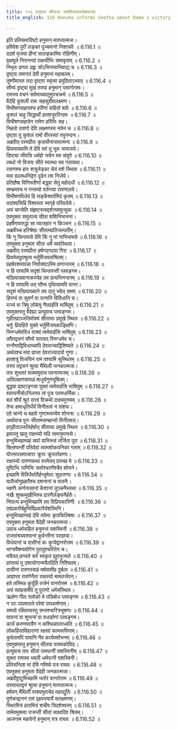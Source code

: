 ```yaml
---
title: ११६ हनुमता सीतायाः रामविजयवार्ताकथनम्
title_english: 116 Hanuma informs Seetha about Rama s victory

---
```

<div class="audioEmbed"  caption="श्रीराम-हरिसीताराममूर्ति-घनपाठिभ्यां वचनम्" src="https://archive.org/download/Ramayana-recitation-Sriram-harisItArAmamUrti-Ghanapaati-v2/Kanda_6/Kanda_6_YK-113-Hanuma_informs_Seetha_about_Rama_s_victory__0.mp3"></div>


इति प्रतिसमादिष्टो हनुमान् मारुतात्मजः।  
प्रविवेश पुरीं लङ्कां पूज्यमानो निशाचरैः ॥ 6.116.1 ॥   
ददर्श मृजया हीनां सातङ्कामिव रोहिणीम्।  
वृक्षमूले निरानन्दां राक्षसीभिः समावृताम् ॥ 6.116.2 ॥   
निभृतः प्रणतः प्रह्वः सोऽभिगम्याभिवाद्य च ॥ 6.116.3 ॥   
दृष्ट्वा तमागतं देवी हनुमन्तं महाबलम्।  
तूष्णीमास्त तदा दृष्ट्वा स्मृत्वा प्रमुदिताऽभवत् ॥ 6.116.4 ॥   
सौम्यं दृष्ट्वा मुखं तस्या हनुमान् प्लवगोत्तमः।  
रामस्य वचनं सर्वमाख्यातुमुपचक्रमे ॥ 6.116.5 ॥   
वैदेहि कुशली रामः सहसुग्रीवलक्ष्मणः।  
विभीषणसहायश्च हरीणां सहितो बलैः ॥ 6.116.6 ॥   
कुशलं चाहु सिद्धार्थो हतशत्रुररिन्दमः ॥ 6.116.7 ॥   
विभीषणसहायेन रामेण हरिभिः सह।  
निहतो रावणो देवि लक्ष्मणस्य नयेन च ॥ 6.116.8 ॥   
पृष्ट्वा तु कुशलं रामो वीरस्त्वां रघुनन्दनः।  
अब्रवीत् परमप्रीतः कृतार्थेनान्तरात्मना ॥ 6.116.9 ॥   
प्रियमाख्यामि ते देवि त्वां तु भूयः सभाजये।  
दिष्ट्या जीवसि धर्मज्ञे जयेन मम संयुगे ॥ 6.116.10 ॥   
लब्धो नो विजयः सीते स्वस्था भव गतव्यथा।  
रावणश्च हतः शत्रुर्लङ्का चेयं वशे स्थिता ॥ 6.116.11 ॥   
मया ह्यलब्धनिद्रेण दृढेन तव निर्जये।  
प्रतिज्ञैषा विनिस्तीर्णा बद्ध्वा सेतुं महोदधौ ॥ 6.116.12 ॥   
सम्भ्रमश्च न गन्तव्यो वर्तन्त्या रावणालये।  
विभीषणविधेयं हि लङ्कैश्वर्यमिदं कृतम् ॥ 6.116.13 ॥   
तदाश्वसिहि विश्वस्ता स्वगृहे परिवर्तसे।  
अयं चाभ्येति संहृष्टस्त्वद्दर्शनसमुत्सुकः ॥ 6.116.14 ॥   
एवमुक्ता समुत्पत्य सीता शशिनिभानना।  
प्रहर्षेणावरुद्धा सा व्याजहार न किञ्चन ॥ 6.116.15 ॥   
अब्रवीच्च हरिश्रेष्ठः सीतामप्रतिजल्पतीम्।  
किं नु चिन्तयसे देवि किं नु मां नाभिभाषसे ॥ 6.116.16 ॥   
एवमुक्ता हनुमता सीता धर्मे व्यवस्थिता।  
अब्रवीत् परमप्रीता हर्षगद्गदया गिरा ॥ 6.116.17 ॥   
प्रियमेतदुपश्रुत्य भर्तुर्विजयसंश्रितम्।  
प्रहर्षवशमापन्ना निर्वाक्याऽस्मि क्षणान्तरम् ॥ 6.116.18 ॥   
न हि पश्यामि सदृशं चिन्तयन्ती प्लवङ्गम।  
मत्प्रियाख्यानाकस्येह तव प्रत्यभिनन्दनम् ॥ 6.116.19 ॥   
न हि पश्यामि तत् सौम्य पृथिव्यामपि वानर।  
सदृशं मत्प्रियाख्याने तव दातुं भवेत् समम् ॥ 6.116.20 ॥   
हिरण्यं वा सुवर्णं वा रत्नानि विविधानि च।  
राज्यं वा त्रिषु लोकेषु नैतदर्हति भाषितुम् ॥ 6.116.21 ॥   
एवमुक्तस्तु वैदेह्या प्रत्युवाच प्लवङ्गमः।  
गृहीतप्राञ्जलिर्वाक्यं सीतायाः प्रमुखे स्थितः ॥ 6.116.22 ॥   
भर्तुः प्रियहिते युक्ते भर्तुर्विजयकाङ्क्षिणि।  
स्निग्धमेवंविधं वाक्यं त्वमेवार्हसि भाषितुम् ॥ 6.116.23 ॥   
तवैतद्वचनं सौम्ये सारवत् स्निग्धमेव च।  
रत्नौघाद्विविधाच्चापि देवराज्याद्विशिष्यते ॥ 6.116.24 ॥   
अर्थतश्च मया प्राप्ता देवराज्यादयो गुणाः।  
हतशत्रुं विजयिनं रामं पश्यामि सुस्थितम् ॥ 6.116.25 ॥   
तस्य तद्वचनं श्रुत्वा मैथिली जनकात्मजा।  
ततः शुभतरं वाक्यमुवाच पवनात्मजम् ॥ 6.116.26 ॥   
अतिलक्षणसम्पन्नं माधुर्यगुणभूषितम्।  
बुद्ध्या ह्यष्टाङ्गया युक्तं त्वमेवार्हसि भाषितुम् ॥ 6.116.27 ॥   
श्लाघनीयोऽनिलस्य त्वं पुत्रः परमधार्मिकः।  
बलं शौर्यं श्रुतं सत्त्वं विक्रमो दाक्ष्यमुत्तमम् ॥ 6.116.28 ॥   
तेजः क्षमाधृतिर्धैर्यं विनीतत्वं न संशयः।  
एते चान्ये च बहवो गुणास्त्वय्येव शोभनाः ॥ 6.116.29 ॥   
अथोवाच पुनः सीतामसम्भ्रान्तो विनीतवत्।  
प्रगृहीताञ्जलिर्हर्षात् सीतायाः प्रमुखे स्थितः ॥ 6.116.30 ॥   
इमास्तु खलु राक्षस्यो यदि त्वमनुमन्यसे।  
हन्तुमिच्छाम्यहं सर्वा याभिस्त्वं तर्जिता पुरा ॥ 6.116.31 ॥   
क्लिश्यन्तीं पतिदेवां त्वामशोकवनिकां गताम् ॥ 6.116.32 ॥   
घोररूपसमाचाराः क्रूराः क्रूरतरेक्षणाः।  
राक्षस्यो दारुणकथा वरमेतत् प्रयच्छ मे ॥ 6.116.33 ॥   
मुष्टिभिः पाणिभिः सर्वाश्चरणैश्चैव शोभने।  
इच्छामि विविधैर्घातैर्हन्तुमेताः सुदारुणाः ॥ 6.116.34 ॥   
घातैर्जानुप्रहारैश्च दशनानां च पातनैः।  
भक्षणैः कर्णनासानां केशानां लुञ्चनैस्तथा ॥ 6.116.35 ॥   
नखैः शुष्कमुखीभिश्च दारणैर्लङ्घनैर्हतैः।  
निपात्य हन्तुमिच्छामि तव विप्रियकारिणीः ॥ 6.116.36 ॥   
एवंप्रकारैर्बहुभिर्विप्रकारैर्यशस्विनि।  
हन्तुमिच्छाम्यहं देवि तवेमाः कृतकिल्बिषाः ॥ 6.116.37 ॥   
एवमुक्ता हनुमता वैदेही जनकात्मजा।  
उवाच धर्मसहितं हनुमन्तं यशस्विनी ॥ 6.116.38 ॥   
राजसंश्रयवश्यानां कुर्वन्तीनां पराज्ञया।  
विधेयानां च दासीनां कः कुप्येद्वानरोत्तम ॥ 6.116.39 ॥   
भाग्यवैषम्ययोगेन पुरादुश्चरितेन च।  
मयैतत् प्राप्यते सर्वं स्वकृतं ह्युपभुज्यते ॥ 6.116.40 ॥   
प्राप्तव्यं तु दशायोगान्मयैतदिति निश्चितम्।  
दासीनां रावणस्याहं मर्षयामीह दुर्बला ॥ 6.116.41 ॥   
आज्ञप्ता रावणेनैता राक्षस्यो मामतर्जयन्।  
हते तस्मिन्न कुर्युर्हि तर्जनं वानरोत्तम ॥ 6.116.42 ॥   
अयं व्याघ्रसमीपे तु पुराणो धर्मसंस्थितः।  
ऋक्षेण गीतः श्लोको मे तन्निबोध प्लवङ्गम ॥ 6.116.43 ॥   
न परः पापमादत्ते परेषां पापकर्मणाम्।  
समयो रक्षितव्यस्तु सन्तश्चारित्रभूषणाः ॥ 6.116.44 ॥   
पापानां वा शुभानां वा वधार्हाणां प्लवङ्गम।  
कार्यं करुणमार्येण न कश्चिन्नापराध्यति ॥ 6.116.45 ॥   
लोकहिंसाविहाराणां रक्षसां कामरूपिणाम्।  
कुर्वतामपि पापानि नैव कार्यमशोभनम् ॥ 6.116.46 ॥   
एवमुक्तस्तु हनुमान् सीतया वाक्यकोविदः।  
प्रत्युवाच ततः सीतां रामपत्नीं यशस्विनीम् ॥ 6.116.47 ॥   
युक्ता रामस्य भवती धर्मपत्नी यशस्विनी।  
प्रतिसन्दिश मां देवि गमिष्ये यत्र राघवः ॥ 6.116.48 ॥   
एवमुक्ता हनुमता वैदेही जनकात्मजा।  
अब्रवीद्द्रष्टुमिच्छामि भर्तारं वानरोत्तम ॥ 6.116.49 ॥   
तस्यास्तद्वनं श्रुत्वा हनुमान् मारुतात्मजः।  
हर्षयन् मैथिलीं वाक्यमुवाचेदं महाद्युतिः ॥ 6.116.50 ॥   
पूर्णचन्द्राननं रामं द्रक्ष्यस्यार्ये सलक्ष्मणम्।  
स्थिरमित्रं हतामित्रं शचीव त्रिदशेश्वरम् ॥ 6.116.51 ॥   
तामेवमुक्त्वा राजन्तीं सीतां साक्षादिव श्रियम्।  
आजगाम महावेगो हनुमान् यत्र राघवः ॥ 6.116.52 ॥   